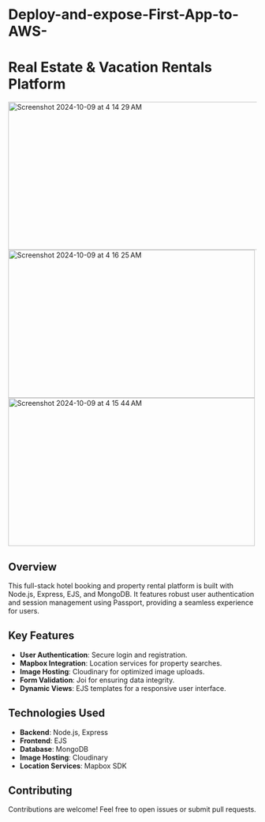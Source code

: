 # Deploy-and-expose-First-App-to-AWS-

# Real Estate & Vacation Rentals Platform
<img width="1200" height="300" alt="Screenshot 2024-10-09 at 4 14 29 AM" src="https://github.com/user-attachments/assets/09d668ca-ea98-414f-a8d2-a680eb1c9e67">
<img width="500" height="300"alt="Screenshot 2024-10-09 at 4 16 25 AM" src="https://github.com/user-attachments/assets/23ea92a2-1c50-417a-bc1a-1147a2aa017c"> <img width="500" height="300"alt="Screenshot 2024-10-09 at 4 15 44 AM" src="https://github.com/user-attachments/assets/f435f0e1-a540-4c32-83a5-4706cd0b43ab">


## Overview

This full-stack hotel booking and property rental platform is built with Node.js, Express, EJS, and MongoDB. 
It features robust user authentication and session management using Passport, providing a seamless experience for users.

## Key Features

- **User Authentication**: Secure login and registration.
- **Mapbox Integration**: Location services for property searches.
- **Image Hosting**: Cloudinary for optimized image uploads.
- **Form Validation**: Joi for ensuring data integrity.
- **Dynamic Views**: EJS templates for a responsive user interface.

## Technologies Used

- **Backend**: Node.js, Express
- **Frontend**: EJS
- **Database**: MongoDB
- **Image Hosting**: Cloudinary
- **Location Services**: Mapbox SDK

## Contributing

Contributions are welcome! Feel free to open issues or submit pull requests.

